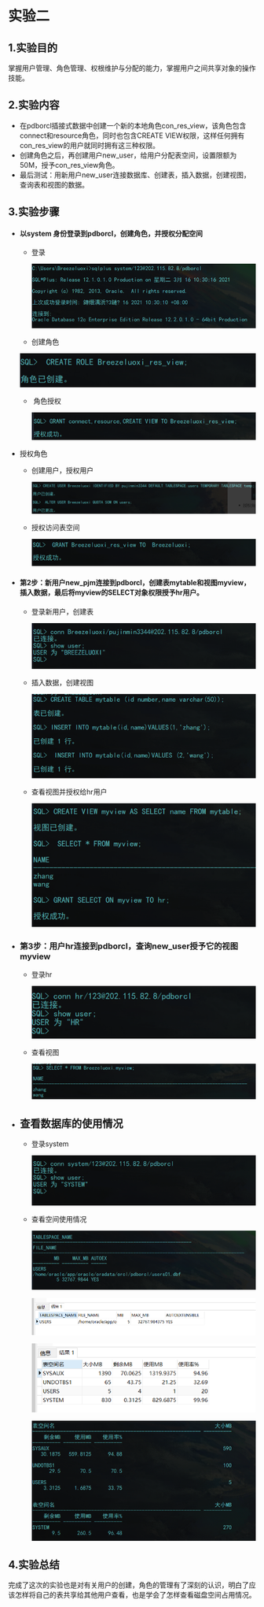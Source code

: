 # 											实验二

## 1.实验目的

掌握用户管理、角色管理、权根维护与分配的能力，掌握用户之间共享对象的操作技能。

## 2.实验内容

- 在pdborcl插接式数据中创建一个新的本地角色con_res_view，该角色包含connect和resource角色，同时也包含CREATE VIEW权限，这样任何拥有con_res_view的用户就同时拥有这三种权限。
- 创建角色之后，再创建用户new_user，给用户分配表空间，设置限额为50M，授予con_res_view角色。
- 最后测试：用新用户new_user连接数据库、创建表，插入数据，创建视图，查询表和视图的数据。

## 3.实验步骤

- #### 以system 身份登录到pdborcl，创建角色，并授权分配空间
  - 登录

    ![image-20210316104213701](https://raw.githubusercontent.com/Breezeluoxi/oracle/master/test2/image-20210316104213701.png)

  - 创建角色

  ![image-20210316104318476](https://raw.githubusercontent.com/Breezeluoxi/oracle/master/test2/image-20210316104318476.png)

  - ​	角色授权

    ![image-20210316104436514](https://raw.githubusercontent.com/Breezeluoxi/oracle/master/test2/image-20210316104436514.png)

- 授权角色

  
  - 创建用户，授权用户

    ![image-20210316104600893](https://raw.githubusercontent.com/Breezeluoxi/oracle/master/test2/image-20210316104600893.png)

  - 授权访问表空间

    ![image-20210316104644834](https://raw.githubusercontent.com/Breezeluoxi/oracle/master/test2/image-20210316104644834.png)

  

- #### 第2步：新用户new_pjm连接到pdborcl，创建表mytable和视图myview，插入数据，最后将myview的SELECT对象权限授予hr用户。

  - 登录新用户，创建表

    ![image-20210316104742306](https://raw.githubusercontent.com/Breezeluoxi/oracle/master/test2/image-20210316104742306.png)

  - 插入数据，创建视图

    ![image-20210316104830100](https://raw.githubusercontent.com/Breezeluoxi/oracle/master/test2/image-20210316104830100.png)

  - 查看视图并授权给hr用户

    ![image-20210316104934100](https://raw.githubusercontent.com/Breezeluoxi/oracle/master/test2/image-20210316104934100.png)

- ### 第3步：用户hr连接到pdborcl，查询new_user授予它的视图myview

  - 登录hr

    ![image-20210316105006330](https://raw.githubusercontent.com/Breezeluoxi/oracle/master/test2/image-20210316105006330.png)

  - 查看视图

    ![image-20210316105032118](https://raw.githubusercontent.com/Breezeluoxi/oracle/master/test2/image-20210316105032118.png)

- ## 查看数据库的使用情况

  - 登录system

    ![image-20210316105101027](https://raw.githubusercontent.com/Breezeluoxi/oracle/master/test2/image-20210316105101027.png)

  - 查看空间使用情况

    ![image-20210316105337585](https://raw.githubusercontent.com/Breezeluoxi/oracle/master/test2/image-20210316105337585.png)

    ![image-20210316105235261](https://raw.githubusercontent.com/Breezeluoxi/oracle/master/test2/image-20210316105235261.png)

    ![image-20210316105250229](https://raw.githubusercontent.com/Breezeluoxi/oracle/master/test2/image-20210316105250229.png)

    ![image-20210316105329741](https://raw.githubusercontent.com/Breezeluoxi/oracle/master/test2/image-20210316105329741.png)
    

## 4.实验总结

完成了这次的实验也是对有关用户的创建，角色的管理有了深刻的认识，明白了应该怎样将自己的表共享给其他用户查看，也是学会了怎样查看磁盘空间占用情况。

